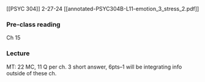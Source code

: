 [[PSYC 304]]
2-27-24
[[annotated-PSYC304B-L11-emotion_3_stress_2.pdf]]
### Pre-class reading
Ch 15
### Lecture

MT: 
22 MC, 11 Q per ch.
3 short answer, 6pts–1 will be integrating info outside of these ch.  



